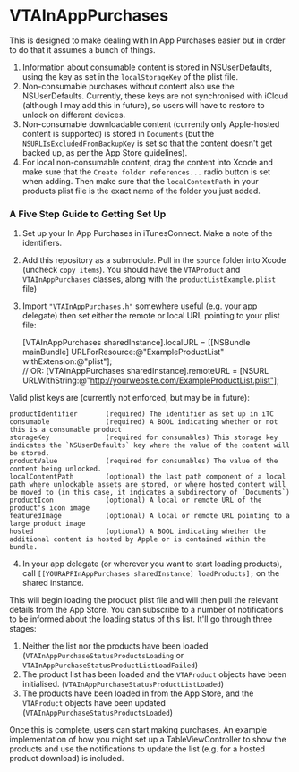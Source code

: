 VTAInAppPurchases
=================

This is designed to make dealing with In App Purchases easier but in order to do that it assumes a bunch of things.

1. Information about consumable content is stored in NSUserDefaults, using the key as set in the `localStorageKey` of the plist file.
1. Non-consumable purchases without content also use the NSUserDefaults. Currently, these keys are not synchronised with iCloud (although I may add this in future), so users will have to restore to unlock on different devices.
1. Non-consumable downloadable content (currently only Apple-hosted content is supported) is stored in `Documents` (but the `NSURLIsExcludedFromBackupKey` is set so that the content doesn't get backed up, as per the App Store guidelines).
1. For local non-consumable content, drag the content into Xcode and make sure that the `Create folder references...` radio button is set when adding. Then make sure that the `localContentPath` in your products plist file is the exact name of the folder you just added.

### A Five Step Guide to Getting Set Up

1) Set up your In App Purchases in iTunesConnect. Make a note of the identifiers.

2) Add this repository as a submodule. Pull in the `source` folder into Xcode (uncheck `copy items`). You should have the `VTAProduct` and `VTAInAppPurchases` classes, along with the `productListExample.plist` file)

3) Import `"VTAInAppPurchases.h"` somewhere useful (e.g. your app delegate) then set either the remote or local URL pointing to your plist file:

    [VTAInAppPurchases sharedInstance].localURL = [[NSBundle mainBundle] URLForResource:@"ExampleProductList" withExtension:@"plist"];  
    // OR: [VTAInAppPurchases sharedInstance].remoteURL = [NSURL URLWithString:@"http://yourwebsite.com/ExampleProductList.plist"];

Valid plist keys are (currently not enforced, but may be in future):

	productIdentifier		(required) The identifier as set up in iTC
	consumable				(required) A BOOL indicating whether or not this is a consumable product
	storageKey				(required for consumables) This storage key indicates the `NSUserDefaults` key where the value of the content will be stored.
	productValue			(required for consumables) The value of the content being unlocked.
	localContentPath		(optional) the last path component of a local path where unlockable assets are stored, or where hosted content will be moved to (in this case, it indicates a subdirectory of `Documents`)
	productIcon				(optional) A local or remote URL of the product's icon image
	featuredImage			(optional) A local or remote URL pointing to a large product image
	hosted					(optional) A BOOL indicating whether the additional content is hosted by Apple or is contained within the bundle.

4) In your app delegate (or wherever you want to start loading products), call `[[YOURAPPInAppPurchases sharedInstance] loadProducts];` on the shared instance. 

This will begin loading the product plist file and will then pull the relevant details from the App Store. You can subscribe to a number of notifications to be informed about the loading status of this list. It'll go through three stages:

1. Neither the list nor the products have been loaded (`VTAInAppPurchaseStatusProductsLoading` or `VTAInAppPurchaseStatusProductListLoadFailed`)
1. The product list has been loaded and the `VTAProduct` objects have been initialised. (`VTAInAppPurchaseStatusProductListLoaded`)
1. The products have been loaded in from the App Store, and the `VTAProduct` objects have been updated (`VTAInAppPurchaseStatusProductsLoaded`)

Once this is complete, users can start making purchases. An example implementation of how you might set up a TableViewController to show the products and use the notifications to update the list (e.g. for a hosted product download) is included.